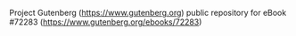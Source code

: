 Project Gutenberg (https://www.gutenberg.org) public repository
for eBook #72283 (https://www.gutenberg.org/ebooks/72283)
